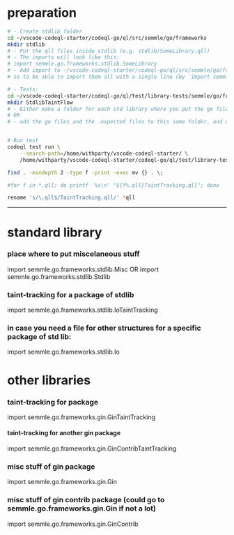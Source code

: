 # preparation

```bash
# - Create stdlib folder
cd ~/vscode-codeql-starter/codeql-go/ql/src/semmle/go/frameworks
mkdir stdlib
# - Put the qll files inside stdlib (e.g. stdlib/SomeLibrary.qll)
# - The imports will look like this:
# import semmle.go.frameworks.stdlib.SomeLibrary
# - Add import to ~/vscode-codeql-starter/codeql-go/ql/src/semmle/go/frameworks/stdlib/ImportAll.qll
# so to be able to import them all with a single line (by `import semmle.go.frameworks.stdlib.ImportAll`)

# - Tests:
cd ~/vscode-codeql-starter/codeql-go/ql/test/library-tests/semmle/go/frameworks
mkdir StdlibTaintFlow
# - Either make a folder for each std library where you put the go file and the query,
# OR
# - add the go files and the .expected files to this same folder, and use just one query file.


# Run test
codeql test run \
	--search-path=/home/withparty/vscode-codeql-starter/ \
	/home/withparty/vscode-codeql-starter/codeql-go/ql/test/library-tests/semmle/go/frameworks/StdlibTaintFlow

```


```bash
find . -mindepth 2 -type f -print -exec mv {} . \;

#for f in *.qll; do printf '%s\n' "${f%.qll}TaintTracking.qll"; done

rename 's/\.qll$/TaintTracking.qll/' *qll
```


---

# standard library

### place where to put miscelaneous stuff
import semmle.go.frameworks.stdlib.Misc
OR
import semmle.go.frameworks.stdlib.Stdlib

### taint-tracking for a package of stdlib
import semmle.go.frameworks.stdlib.IoTaintTracking

### in case you need a file for other structures for a specific package of std lib:
import semmle.go.frameworks.stdlib.Io


# other libraries

### taint-tracking for package
import semmle.go.frameworks.gin.GinTaintTracking

#### taint-tracking for another gin package
import semmle.go.frameworks.gin.GinContribTaintTracking

### misc stuff of gin package
import semmle.go.frameworks.gin.Gin

### misc stuff of gin contrib package (could go to semmle.go.frameworks.gin.Gin if not a lot)
import semmle.go.frameworks.gin.GinContrib


